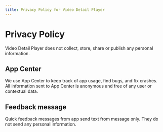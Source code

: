 ```yaml
---
title: Privacy Policy for Video Detail Player
---
```


# Privacy Policy

Video Detail Player does not collect, store, share or publish any personal information.

## App Center

We use App Center to keep track of app usage, find bugs, and fix crashes. All information sent to App Center is anonymous and free of any user or contextual data.

## Feedback message

Quick feedback messages from app send text from message only. They do not send any personal information.
